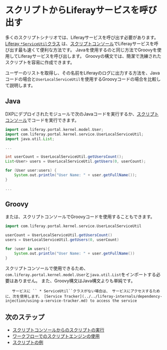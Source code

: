 # スクリプトからLiferayサービスを呼び出す

多くのスクリプトシナリオでは、Liferayサービスを呼び出す必要があります。 [Liferay `*ServiceUtil`クラス](https://learn.liferay.com/reference/latest/en/dxp/javadocs/portal-kernel/) は、[スクリプトコンソール](./running-scripts-from-the-script-console.md)でLiferayサービスを呼び出す最も速くて便利な方法です。 Javaを使用するのと同じ方法でGroovyを使用してLiferayサービスを呼び出します。 Groovyの構文では、簡潔で洗練されたスクリプトを容易に作成できます。

ユーザーのリストを取得し、その名前をLiferayのログに出力する方法を、Javaコードの場合と`UserLocalServiceUtil`を使用するGroovyコードの場合を比較して説明します。

<a name="java" />

## Java

DXPにデプロイされたモジュールで次のJavaコードを実行するか、[スクリプトコンソール](./running-scripts-from-the-script-console.md)でコードを実行できます。

```groovy
import com.liferay.portal.kernel.model.User;
import com.liferay.portal.kernel.service.UserLocalServiceUtil;
import java.util.List;

...

int userCount = UserLocalServiceUtil.getUsersCount();
List<User> users = UserLocalServiceUtil.getUsers(0, userCount);

for (User user:users) {
    System.out.println("User Name: " + user.getFullName());
}

...
```

<a name="groovy" />

## Groovy

または、スクリプトコンソールでGroovyコードを使用することもできます。

```groovy
import com.liferay.portal.kernel.service.UserLocalServiceUtil

userCount = UserLocalServiceUtil.getUsersCount()
users = UserLocalServiceUtil.getUsers(0, userCount)

for (user in users){
    System.out.println("User Name: " + user.getFullName())
}
```

スクリプトコンソールで使用できるため、`com.liferay.portal.kernel.model.User`と`java.util.List`をインポートする必要はありません。 また、Groovy構文はJava構文よりも単純です。

```{note}
   サービスに `` * ServiceUtil``クラスがない場合は、 サービスにアクセスするために、次を使用します。 [Service Tracker](../../liferay-internals/dependency-injection/using-a-service-tracker.md) to access the service
```

<a name="next-steps" />

## 次のステップ

* [スクリプトコンソールからのスクリプトの実行](./running-scripts-from-the-script-console.md)
* [ワークフローでのスクリプトエンジンの使用](../../process-automation/workflow/developer-guide/using-the-script-engine-in-workflow.md)
* [スクリプトの例](./script-examples.md)
